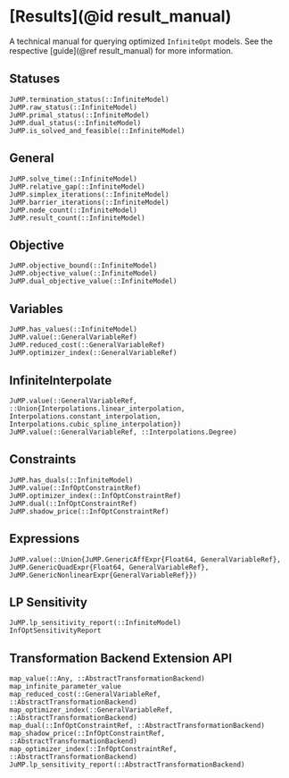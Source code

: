 # [Results](@id result_manual)
A technical manual for querying optimized `InfiniteOpt` models. See the 
respective [guide](@ref result_manual) for more information.

## Statuses 
```@docs
JuMP.termination_status(::InfiniteModel)
JuMP.raw_status(::InfiniteModel)
JuMP.primal_status(::InfiniteModel)
JuMP.dual_status(::InfiniteModel)
JuMP.is_solved_and_feasible(::InfiniteModel)
```

## General
```@docs
JuMP.solve_time(::InfiniteModel)
JuMP.relative_gap(::InfiniteModel)
JuMP.simplex_iterations(::InfiniteModel)
JuMP.barrier_iterations(::InfiniteModel)
JuMP.node_count(::InfiniteModel)
JuMP.result_count(::InfiniteModel)
```

## Objective
```@docs
JuMP.objective_bound(::InfiniteModel)
JuMP.objective_value(::InfiniteModel)
JuMP.dual_objective_value(::InfiniteModel)
```

## Variables
```@docs
JuMP.has_values(::InfiniteModel)
JuMP.value(::GeneralVariableRef)
JuMP.reduced_cost(::GeneralVariableRef)
JuMP.optimizer_index(::GeneralVariableRef)
```

## InfiniteInterpolate
```@docs
JuMP.value(::GeneralVariableRef, ::Union{Interpolations.linear_interpolation, Interpolations.constant_interpolation, Interpolations.cubic_spline_interpolation})
JuMP.value(::GeneralVariableRef, ::Interpolations.Degree)
```

## Constraints
```@docs
JuMP.has_duals(::InfiniteModel)
JuMP.value(::InfOptConstraintRef)
JuMP.optimizer_index(::InfOptConstraintRef)
JuMP.dual(::InfOptConstraintRef)
JuMP.shadow_price(::InfOptConstraintRef)
```

## Expressions
```@docs
JuMP.value(::Union{JuMP.GenericAffExpr{Float64, GeneralVariableRef}, JuMP.GenericQuadExpr{Float64, GeneralVariableRef}, JuMP.GenericNonlinearExpr{GeneralVariableRef}})
```

## LP Sensitivity
```@docs
JuMP.lp_sensitivity_report(::InfiniteModel)
InfOptSensitivityReport 
```

## Transformation Backend Extension API
```@docs
map_value(::Any, ::AbstractTransformationBackend)
map_infinite_parameter_value
map_reduced_cost(::GeneralVariableRef, ::AbstractTransformationBackend)
map_optimizer_index(::GeneralVariableRef, ::AbstractTransformationBackend)
map_dual(::InfOptConstraintRef, ::AbstractTransformationBackend)
map_shadow_price(::InfOptConstraintRef, ::AbstractTransformationBackend)
map_optimizer_index(::InfOptConstraintRef, ::AbstractTransformationBackend)
JuMP.lp_sensitivity_report(::AbstractTransformationBackend)
```